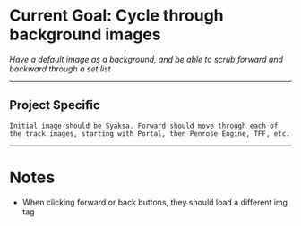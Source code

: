 # Current Goal: Cycle through background images

*Have a default image as a background, and be able to scrub forward and backward through a set list*

---

## Project Specific

`Initial image should be Syaksa. Forward should move through each of the track images, starting with Portal, then Penrose Engine, TFF, etc.`

---

# Notes

- When clicking forward or back buttons, they should load a different img tag

